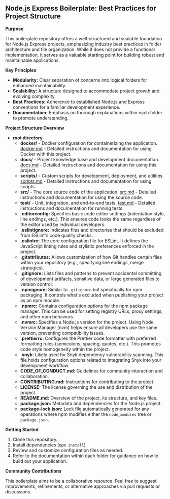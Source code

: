 ## **Node.js Express Boilerplate: Best Practices for Project Structure**

**Purpose**

This boilerplate repository offers a well-structured and scalable foundation for Node.js Express projects, emphasizing industry best practices in folder architecture and file organization.  While it does not provide a functional implementation, it serves as a valuable starting point for building robust and maintainable applications.

**Key Principles**

* **Modularity:** Clear separation of concerns into logical folders for enhanced maintainability.
* **Scalability:** A structure designed to accommodate project growth and evolving complexity.
* **Best Practices:** Adherence to established Node.js and Express conventions for a familiar development experience. 
* **Documentation:** Emphasis on thorough explanations within each folder to promote understanding.

**Project Structure Overview**

* **root directory**
    * **docker/**  - Docker configuration for containerizing the application. [docker.md](/docker/docker.md) - Detailed instructions and documentation for using Docker with this project. 
    * **docs/** - Project knowledge base and development documentation. [docs.md](/docs/docs.md) - Detailed instructions and documentation for using this project.
    * **scripts/** -  Custom scripts for development, deployment, and utilities. [scripts.md](/scripts/scripts.md) - Detailed instructions and documentation for using scripts.
    * **src/** - The core source code of the application. [src.md](/src/src.md) - Detailed instructions and documentation for using the source code.
    * **test/** -  Unit, integration, and end-to-end tests. [test.md](/test/test.md) - Detailed instructions and documentation for running tests.
    * **.editorconfig:**  Specifies basic code editor settings (indentation style, line endings, etc.). This ensures code looks the same regardless of the editor used by individual developers.
    * **.eslintignore:**  Indicates files and directories that should be excluded from ESLint's code quality checks. 
    * **.eslintrc:**  The core configuration file for ESLint.  It defines the JavaScript linting rules and stylistic preferences enforced in the project.
    * **.gitattributes:** Allows customization of how Git handles certain files within your repository (e.g., specifying line endings, merge strategies).
    * **.gitignore:**  Lists files and patterns to prevent accidental committing of development artifacts, sensitive data, or large generated files to version control.
    * **.npmignore:**  Similar to `.gitignore` but specifically for npm packaging. It controls what's excluded when publishing your project as an npm module.
    * **.npmrc:**  Contains configuration options for the npm package manager. This can be used for setting registry URLs, proxy settings, and other npm behaviors.
    * **.nvmrc:** Specifies a Node.js version for the project. Using Node Version Manager (nvm) helps ensure all developers use the same version, preventing compatibility issues.
    * **.prettierrc:** Configures the Prettier code formatter with preferred formatting rules (semicolons, spacing, quotes, etc.).  This promotes code style homogeneity within the project.
    * **.snyk:** Likely used for Snyk dependency vulnerability scanning. This file holds configuration options related to integrating Snyk into your development workflow.
    * **CODE_OF_CONDUCT.md:** Guidelines for community interaction and collaboration.
    * **CONTRIBUTING.md:** Instructions for contributing to the project.
    * **LICENSE:**  The license governing the use and distribution of the project.
    * **README.md:**  Overview of the project, its structure, and key files.
    * **package.json:**  Metadata and dependencies for the Node.js project.
    * **package-lock.json:** Lock file automatically generated for any operations where npm modifies either the `node_modules` tree or `package.json`.


**Getting Started**

1. Clone this repository.
2. Install dependencies (`npm install`)
3. Review and customize configuration files as needed.
4. Refer to the documentation within each folder for guidance on how to build out your application.

**Community Contributions**

This boilerplate aims to be a collaborative resource.  Feel free to suggest improvements, refinements, or alternative approaches via pull requests or discussions.
